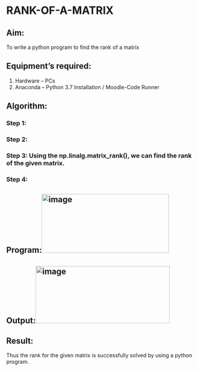 # RANK-OF-A-MATRIX
## Aim:
To write a python program to find the rank of a matrix
## Equipment’s required:
1. 	Hardware – PCs
2. 	Anaconda – Python 3.7 Installation / Moodle-Code Runner
## Algorithm:
### Step 1: 
### Step 2: 
### Step 3: Using the np.linalg.matrix_rank(), we can find the rank of the given matrix.
### Step 4: 
## Program:<img width="338" height="156" alt="image" src="https://github.com/user-attachments/assets/ccea8740-79c6-4016-9d6e-8ffa905e457d" />

## Output:<img width="356" height="152" alt="image" src="https://github.com/user-attachments/assets/6d078b94-ac45-4959-b0e5-4a05c6be5307" />

## Result:
Thus the rank for the given matrix is successfully solved by  using a python program.

